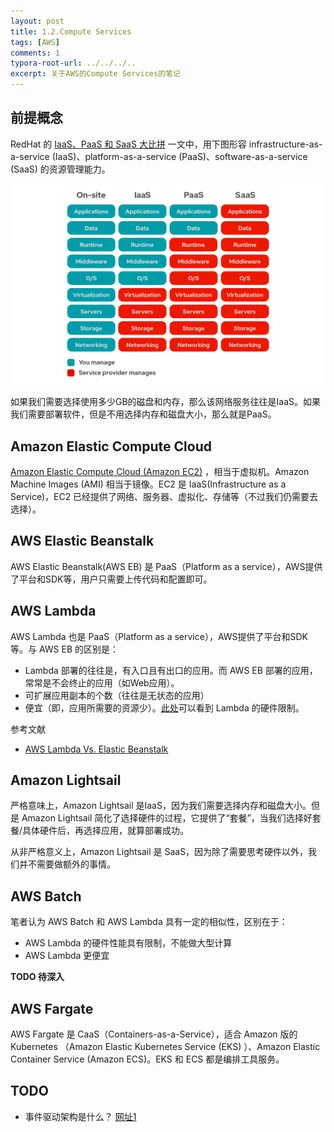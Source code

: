 ```yaml
---
layout: post
title: 1.2.Compute Services
tags: [AWS]
comments: 1
typora-root-url: ../../../..
excerpt: 关于AWS的Compute Services的笔记
---
```


## 前提概念

RedHat 的 [IaaS、PaaS 和 SaaS 大比拼](https://www.redhat.com/zh/topics/cloud-computing/iaas-vs-paas-vs-saas) 一文中，用下图形容 infrastructure-as-a-service (IaaS)、platform-as-a-service (PaaS)、software-as-a-service (SaaS)  的资源管理能力。

![img](/assets/blog_res/iaas-paas-saas-diagram5.1-1638x1046.png)

如果我们需要选择使用多少GB的磁盘和内存，那么该网络服务往往是IaaS。如果我们需要部署软件，但是不用选择内存和磁盘大小，那么就是PaaS。





## Amazon Elastic Compute Cloud

[Amazon Elastic Compute Cloud (Amazon EC2)](https://aws.amazon.com/ec2/) ，相当于虚拟机。Amazon Machine Images (AMI) 相当于镜像。EC2 是 IaaS(Infrastructure as a Service)，EC2 已经提供了网络、服务器、虚拟化、存储等（不过我们仍需要去选择）。

## AWS Elastic Beanstalk

AWS Elastic Beanstalk(AWS EB) 是 PaaS（Platform as a service），AWS提供了平台和SDK等，用户只需要上传代码和配置即可。

## AWS Lambda

AWS Lambda 也是 PaaS（Platform as a service），AWS提供了平台和SDK等。与 AWS EB 的区别是：

- Lambda 部署的往往是，有入口且有出口的应用。而 AWS EB 部署的应用，常常是不会终止的应用（如Web应用）。
- 可扩展应用副本的个数（往往是无状态的应用）
- 便宜（即，应用所需要的资源少）。[此处](https://docs.aws.amazon.com/zh_cn/lambda/latest/dg/gettingstarted-limits.html)可以看到 Lambda 的硬件限制。

参考文献

- [AWS Lambda Vs. Elastic Beanstalk](https://www.entranceconsulting.com/aws/aws-lambda-vs-elastic-beanstalk/)

## Amazon Lightsail

严格意味上，Amazon Lightsail 是IaaS，因为我们需要选择内存和磁盘大小。但是 Amazon Lightsail 简化了选择硬件的过程，它提供了“套餐”，当我们选择好套餐/具体硬件后，再选择应用，就算部署成功。

从非严格意义上，Amazon Lightsail 是 SaaS，因为除了需要思考硬件以外，我们并不需要做额外的事情。

## AWS Batch

笔者认为 AWS Batch 和 AWS Lambda 具有一定的相似性，区别在于：

- AWS Lambda 的硬件性能具有限制，不能做大型计算
- AWS Lambda 更便宜

**TODO 待深入** 

## AWS Fargate

AWS Fargate 是 CaaS（Containers-as-a-Service），适合 Amazon 版的Kubernetes （Amazon Elastic Kubernetes Service (EKS) ）、Amazon Elastic Container Service (Amazon ECS)。EKS 和 ECS 都是编排工具服务。

## TODO

- 事件驱动架构是什么？ [网址1](https://www.redhat.com/zh/topics/integration/what-is-event-driven-architecture)

